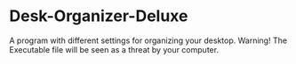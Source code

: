 # Desk-Organizer-Deluxe
A program with different settings for organizing your desktop.
Warning! The Executable file will be seen as a threat by your computer.

